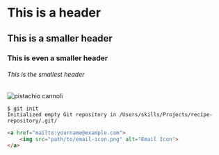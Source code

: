 # This is a header
## This is a smaller header
### This is even a smaller header
###### This is the smallest header

![pistachio cannoli](https://encrypted-tbn1.gstatic.com/shopping?q=tbn:ANd9GcRB13Q9ClVYfY-Yd8MSMpFLgLFGbtgeiXC04gQUClWn3NbHm1PRI2SHDPK3cqNx-dFyzpZjERbocbrUZgi6OS5Py7_NBnzzB7ehcMD7Uv8&usqp=CAE)
```
$ git init
Initialized empty Git repository in /Users/skills/Projects/recipe-repository/.git/
```
```html
<a href="mailto:yourname@example.com">
    <img src="path/to/email-icon.png" alt="Email Icon">
</a>
```
